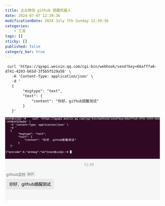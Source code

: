 ```yaml
---
title: 企业微信 github 提醒机器人
date: 2024-07-07 12:39:36
modificationDate: 2024 July 7th Sunday 12:39:36
categories: 
	- 工具
tags: []
sticky: []
published: false
category_bar: true
---
```


```shell
 curl 'https://qyapi.weixin.qq.com/cgi-bin/webhook/send?key=66afffa6-d741-4293-b65d-3f5b5f529a56' \
   -H 'Content-Type: application/json' \
   -d '
   {
        "msgtype": "text",
        "text": {
            "content": "你好，github提醒测试"
        }
   }'

```


![](../../imgs/Pasted%20image%2020240707124018.png)
![](../../imgs/Pasted%20image%2020240707124004.png)
